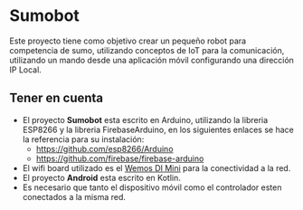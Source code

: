 # Sumobot

Este proyecto tiene como objetivo crear un pequeño robot para competencia de sumo, utilizando conceptos de IoT para la comunicación, utilizando un mando desde una aplicación móvil configurando una dirección IP Local.

## Tener en cuenta

- El proyecto **Sumobot** esta escrito en Arduino, utilizando la libreria ESP8266 y la libreria FirebaseArduino, en los siguientes enlaces se hace la referencia para su instalación:
  - https://github.com/esp8266/Arduino
  - https://github.com/firebase/firebase-arduino
- El wifi board utilizado es el [Wemos DI Mini](https://www.wemos.cc/) para la conectividad a la red.
- El proyecto **Android** esta escrito en Kotlin.
- Es necesario que tanto el dispositivo móvil como el controlador esten conectados a la misma red.
